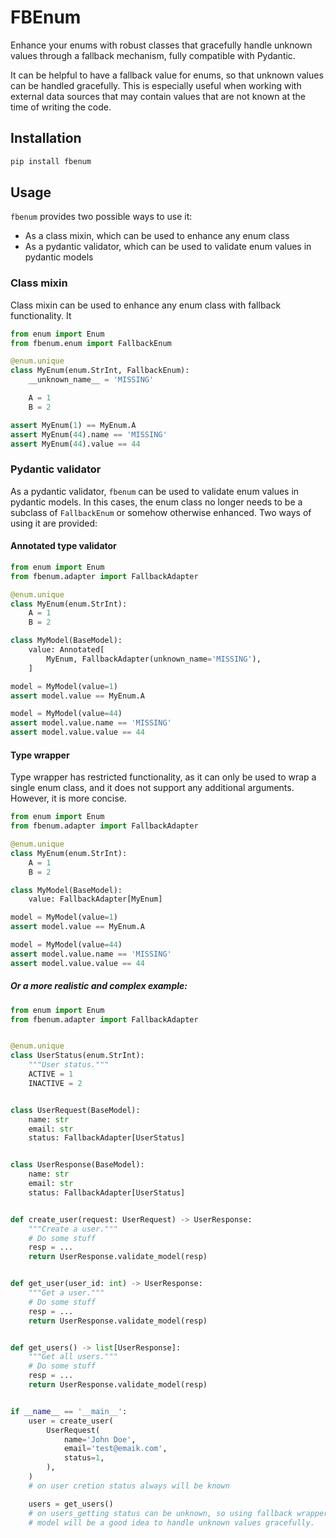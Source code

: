 # FBEnum

Enhance your enums with robust classes that gracefully handle unknown values
through a fallback mechanism, fully compatible with Pydantic.

It can be helpful to have a fallback value for enums, so that unknown values can be
handled gracefully. This is especially useful when working with external data sources
that may contain values that are not known at the time of writing the code.

## Installation

```bash
pip install fbenum
```

## Usage

`fbenum` provides two possible ways to use it:

- As a class mixin, which can be used to enhance any enum class
- As a pydantic validator, which can be used to validate enum values in pydantic models

### Class mixin

Class mixin can be used to enhance any enum class with fallback functionality.
It
```python
from enum import Enum
from fbenum.enum import FallbackEnum

@enum.unique
class MyEnum(enum.StrInt, FallbackEnum):
    __unknown_name__ = 'MISSING'

    A = 1
    B = 2

assert MyEnum(1) == MyEnum.A
assert MyEnum(44).name == 'MISSING'
assert MyEnum(44).value == 44
```

### Pydantic validator

As a pydantic validator, `fbenum` can be used to validate enum values in pydantic models.
In this cases, the enum class no longer needs to be a subclass of `FallbackEnum` or somehow
otherwise enhanced.
Two ways of using it are provided:

#### Annotated type validator

```python
from enum import Enum
from fbenum.adapter import FallbackAdapter

@enum.unique
class MyEnum(enum.StrInt):
    A = 1
    B = 2

class MyModel(BaseModel):
    value: Annotated[
        MyEnum, FallbackAdapter(unknown_name='MISSING'),
    ]

model = MyModel(value=1)
assert model.value == MyEnum.A

model = MyModel(value=44)
assert model.value.name == 'MISSING'
assert model.value.value == 44
```

#### Type wrapper

Type wrapper has restricted functionality, as it can only be used to wrap a single enum
class, and it does not support any additional arguments. However, it is more concise.

```python
from enum import Enum
from fbenum.adapter import FallbackAdapter

@enum.unique
class MyEnum(enum.StrInt):
    A = 1
    B = 2

class MyModel(BaseModel):
    value: FallbackAdapter[MyEnum]

model = MyModel(value=1)
assert model.value == MyEnum.A

model = MyModel(value=44)
assert model.value.name == 'MISSING'
assert model.value.value == 44
```


##### Or a more realistic and complex example:

```python
from enum import Enum
from fbenum.adapter import FallbackAdapter


@enum.unique
class UserStatus(enum.StrInt):
    """User status."""
    ACTIVE = 1
    INACTIVE = 2


class UserRequest(BaseModel):
    name: str
    email: str
    status: FallbackAdapter[UserStatus]


class UserResponse(BaseModel):
    name: str
    email: str
    status: FallbackAdapter[UserStatus]


def create_user(request: UserRequest) -> UserResponse:
    """Create a user."""
    # Do some stuff
    resp = ...
    return UserResponse.validate_model(resp)


def get_user(user_id: int) -> UserResponse:
    """Get a user."""
    # Do some stuff
    resp = ...
    return UserResponse.validate_model(resp)


def get_users() -> list[UserResponse]:
    """Get all users."""
    # Do some stuff
    resp = ...
    return UserResponse.validate_model(resp)


if __name__ == '__main__':
    user = create_user(
        UserRequest(
            name='John Doe',
            email='test@emaik.com',
            status=1,
        ),
    )
    # on user cretion status always will be known

    users = get_users()
    # on users_getting status can be unknown, so using fallback wrapper for response
    # model will be a good idea to handle unknown values gracefully.
```
